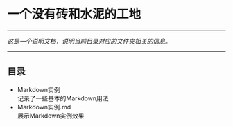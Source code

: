 # **一个没有砖和水泥的工地**
---

*这是一个说明文档，说明当前目录对应的文件夹相关的信息。*

---
## 目录
* Markdown实例<br/>
  记录了一些基本的Markdown用法
* Markdown实例.md<br/>
  展示Markdown实例效果
